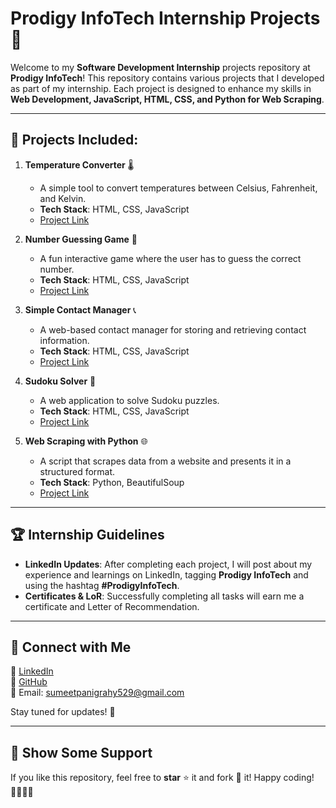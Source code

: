 # Prodigy InfoTech Internship Projects 🚀

Welcome to my **Software Development Internship** projects repository at **Prodigy InfoTech**! This repository contains various projects that I developed as part of my internship. Each project is designed to enhance my skills in **Web Development, JavaScript, HTML, CSS, and Python for Web Scraping**. 

---

## 📌 Projects Included:

1. **Temperature Converter** 🌡️
   - A simple tool to convert temperatures between Celsius, Fahrenheit, and Kelvin.
   - **Tech Stack**: HTML, CSS, JavaScript
   - [Project Link](https://github.com/S-u-m-e-e-t-1/Prodigy-InfoTech-Internship-Tasks/tree/main/Task_01)

2. **Number Guessing Game** 🎲
   - A fun interactive game where the user has to guess the correct number.
   - **Tech Stack**: HTML, CSS, JavaScript
   - [Project Link](https://github.com/S-u-m-e-e-t-1/Prodigy-InfoTech-Internship-Tasks/tree/main/Task_02)

3. **Simple Contact Manager** 📞
   - A web-based contact manager for storing and retrieving contact information.
   - **Tech Stack**: HTML, CSS, JavaScript
   - [Project Link](https://github.com/S-u-m-e-e-t-1/Prodigy-InfoTech-Internship-Tasks/tree/main/Task_03)

4. **Sudoku Solver** 🧩
   - A web application to solve Sudoku puzzles.
   - **Tech Stack**: HTML, CSS, JavaScript
   - [Project Link](https://github.com/S-u-m-e-e-t-1/Prodigy-InfoTech-Internship-Tasks/tree/main/Task_04)

5. **Web Scraping with Python** 🌐
   - A script that scrapes data from a website and presents it in a structured format.
   - **Tech Stack**: Python, BeautifulSoup
   - [Project Link](https://github.com/S-u-m-e-e-t-1/Prodigy-InfoTech-Internship-Tasks/tree/main/Task_05)

---

## 🏆 Internship Guidelines

- **LinkedIn Updates**: After completing each project, I will post about my experience and learnings on LinkedIn, tagging **Prodigy InfoTech** and using the hashtag **#ProdigyInfoTech**.
- **Certificates & LoR**: Successfully completing all tasks will earn me a certificate and Letter of Recommendation.

---

## 🔗 Connect with Me

💼 [LinkedIn](https://www.linkedin.com/in/sumeet-panigrahy-6a2060342)  
📂 [GitHub](https://github.com/S-u-m-e-e-t-1/)  
📧 Email: sumeetpanigrahy529@gmail.com  

Stay tuned for updates! 🚀

---

## 🌟 Show Some Support
If you like this repository, feel free to **star** ⭐ it and fork 🍴 it! 
Happy coding! 👨‍💻👩‍💻
